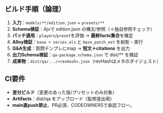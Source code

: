 ## ビルド手順（論理）
1) **入力**：`models/**/edition.json` + `presets/**`  
2) **Schema検証**：Ajvで edition.json の構文/参照（＋独自参照チェック）  
3) **パッチ適用**：`players`/`preset`を評価 → **最終facts集合**を確定  
4) **Alloy検証**：`base + series.als` と `base_patch_ext` を射影・実行  
5) **Q&A生成**：質問テンプレにmap → **短文＋citations** を出力  
6) **出力Schema検証**：`qa-package.schema.json` で dist/** を検証  
7) **成果物**：`dist/qa/.../<revHash>.json`（revHashはメタのダイジェスト）

## CI要件
- **差分ビルド**（変更のあった版/プリセットのみ対象）  
- **Artifacts**：dist/qa をアップロード（監修提出用）  
- **main直push禁止**、PR必須、CODEOWNERSで承認フロー。

